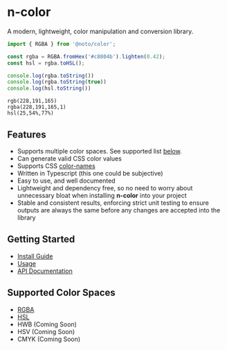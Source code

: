 # n-color

A modern, lightweight, color manipulation and conversion library.

```typescript
import { RGBA } from '@noto/color';

const rgba = RGBA.fromHex('#c8804b').lighten(0.42);
const hsl = rgba.toHSL();

console.log(rgba.toString())
console.log(rgba.toString(true))
console.log(hsl.toString())
```

```console
rgb(228,191,165)
rgba(228,191,165,1)
hsl(25,54%,77%)
```

## Features
* Supports multiple color spaces. See supported list [below](#supported-color-spaces).
* Can generate valid CSS color values
* Supports CSS [color-names](https://www.w3schools.com/colors/colors_names.asp)
* Written in Typescript (this one could be subjective)
* Easy to use, and well documented
* Lightweight and dependency free, so no need to worry about unnecessary bloat when installing **n-color** into your project
* Stable and consistent results, enforcing strict unit testing to ensure outputs are always the same before any changes are accepted into the library

## Getting Started
* [Install Guide](/getting-started#install-guide)
* [Usage](/getting-started#usage)
* [API Documentation](/api)

## Supported Color Spaces
* [RGBA](/docs/spaces/rgba)
* [HSL](/docs/spaces/hsl)
* HWB (Coming Soon)
* HSV (Coming Soon)
* CMYK (Coming Soon)
